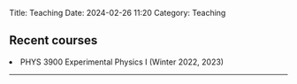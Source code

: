 Title: Teaching
Date: 2024-02-26 11:20
Category: Teaching

<h2>Recent courses</h2>

<li>PHYS 3900 Experimental Physics I (Winter 2022, 2023)</li>

<HR>















